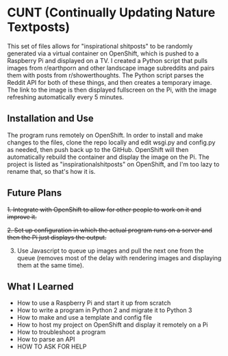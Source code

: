 # CUNT (Continually Updating Nature Textposts)
This set of files allows for "inspirational shitposts" to be randomly generated via a virtual container on OpenShift, which is pushed to a Raspberry Pi and displayed on a TV. I created a Python script that pulls images from r/earthporn and other landscape image subreddits and pairs them with posts from r/showerthoughts. The Python script parses the Reddit API for both of these things, and then creates a temporary image. The link to the image is then displayed fullscreen on the Pi, with the image refreshing automatically every 5 minutes.

## Installation and Use
The program runs remotely on OpenShift. In order to install and make changes to the files, clone the repo locally and edit wsgi.py and config.py as needed, then push back up to the GitHub. OpenShift will then automatically rebuild the container and display the image on the Pi. The project is listed as "inspirationalshitposts" on OpenShift, and I'm too lazy to rename that, so that's how it is.

## Future Plans
~~1. Integrate with OpenShift to allow for other people to work on it and improve it.~~

~~2. Set up configuration in which the actual program runs on a server and then the Pi just displays the output.~~

3. Use Javascript to queue up images and pull the next one from the queue (removes most of the delay with rendering images and displaying them at the same time).

## What I Learned
- How to use a Raspberry Pi and start it up from scratch
- How to write a program in Python 2 and migrate it to Python 3
- How to make and use a template and config file
- How to host my project on OpenShift and display it remotely on a Pi
- How to troubleshoot a program
- How to parse an API
- HOW TO ASK FOR HELP
